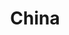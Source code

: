 ---
title: China
layout: post
description: summary
permalink: /nations/china
menu: nav/world/nations.html
image: 
tags: [Nations]
---